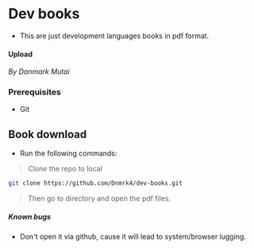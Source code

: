 # Dev books

* This are just development languages books in pdf format.

#### Upload 

_By Danmark Mutai_

### Prerequisites

* Git

## Book download

* Run the following commands:

> *Clone* the repo to local

```bash
git clone https://github.com/Dnmrk4/dev-books.git
```
> Then go to directory and open the pdf files.

##### Known bugs

- Don't open it via github, cause it will lead to system/browser lugging.
